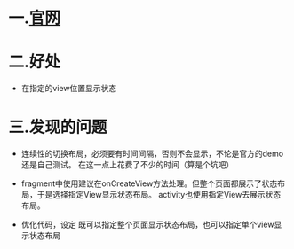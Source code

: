 # 一.[官网](https://github.com/KingJA/LoadSir)

# 二.好处
+ 在指定的view位置显示状态

# 三.发现的问题
+ 连续性的切换布局，必须要有时间间隔，否则不会显示，不论是官方的demo还是自己测试。
    在这一点上花费了不少的时间（算是个坑吧）

+ fragment中使用建议在onCreateView方法处理。但整个页面都展示了状态布局，于是选择指定View显示状态布局。
activity也使用指定View去展示状态布局。

+ 优化代码，设定 既可以指定整个页面显示状态布局，也可以指定单个view显示状态布局